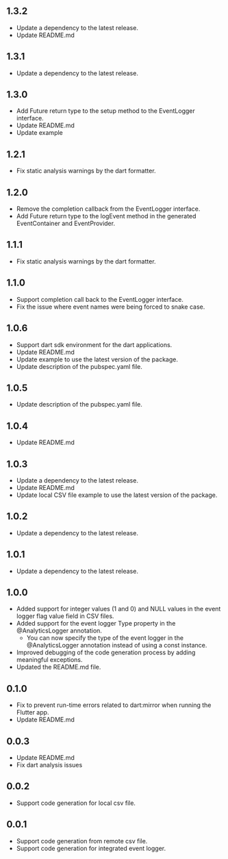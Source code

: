 ## 1.3.2
* Update a dependency to the latest release.
* Update README.md

## 1.3.1
* Update a dependency to the latest release.

## 1.3.0
* Add Future return type to the setup method to the EventLogger interface.
* Update README.md
* Update example

## 1.2.1
* Fix static analysis warnings by the dart formatter.

## 1.2.0
* Remove the completion callback from the EventLogger interface.
* Add Future return type to the logEvent method in the generated EventContainer and EventProvider.

## 1.1.1
* Fix static analysis warnings by the dart formatter.

## 1.1.0
* Support completion call back to the EventLogger interface.
* Fix the issue where event names were being forced to snake case.

## 1.0.6
* Support dart sdk environment for the dart applications.
* Update README.md
* Update example to use the latest version of the package.
* Update description of the pubspec.yaml file.

## 1.0.5
* Update description of the pubspec.yaml file.

## 1.0.4
* Update README.md

## 1.0.3
* Update a dependency to the latest release.
* Update README.md
* Update local CSV file example to use the latest version of the package.

## 1.0.2
* Update a dependency to the latest release.

## 1.0.1
* Update a dependency to the latest release.

## 1.0.0
* Added support for integer values (1 and 0) and NULL values in the event logger flag value field in CSV files.
* Added support for the event logger Type property in the @AnalyticsLogger annotation.
    * You can now specify the type of the event logger in the @AnalyticsLogger annotation instead of using a const instance.
* Improved debugging of the code generation process by adding meaningful exceptions.
* Updated the README.md file.

## 0.1.0
* Fix to prevent run-time errors related to dart:mirror when running the Flutter app.
* Update README.md

## 0.0.3
* Update README.md
* Fix dart analysis issues

## 0.0.2

* Support code generation for local csv file.

## 0.0.1

* Support code generation from remote csv file.
* Support code generation for integrated event logger.
